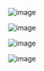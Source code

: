 
![image](https://github.com/user-attachments/assets/0ccf5dbc-c686-41aa-a7c6-bc974d3233e4)

![image](https://github.com/user-attachments/assets/7a51f1ad-fd5a-4f12-94ad-09bde4448a65)

![image](https://github.com/user-attachments/assets/1c619649-64ff-44b8-9573-14cb5b342d63)

![image](https://github.com/user-attachments/assets/b3935c8e-625c-4447-889c-4dcdbfaa2de4)
